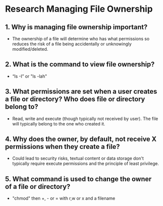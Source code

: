 # Research Managing File Ownership

## 1. Why is managing file ownership important?
- The ownership of a file will determine who has what permissions so reduces the risk of a file being accidentally or unknowingly modified/deleted.

## 2. What is the command to view file ownership?
- “Is -I” or "ls -lah"

## 3. What permissions are set when a user creates a file or directory? Who does file or directory belong to?
- Read, write and execute (though typically not received by user). The file will typically belong to the one who created it.

## 4. Why does the owner, by default, not receive X permissions when they create a file?
- Could lead to security risks, textual content or data storage don't typically require execute permissions and the principle of least privilege.

## 5. What command is used to change the owner of a file or directory?
- "chmod" then +, - or = with r,w or x and a filename